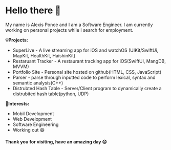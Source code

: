 # Hello there 👋

My name is Alexis Ponce and I am a Software Engineer. I am currently working on personal projects while I search for employment.

**💡Projects:**
* SuperLive - A live streaming app for iOS and watchOS (UIKit/SwiftUi, MapKit, HealthKit, HaishinKit)
* Restaruant Tracker - A restaurant tracking app for iOS(SwiftUI, MangDB, MVVM)
* Portfolio Site - Personal site hosted on github(HTML, CSS, JavaScript)
* Parser - parse through inputted code to perform lexical, syntax and semantic analysis(C++)
* Distrubted Hash Table - Server/Client program to dynamically create a distrubited hash table(python, UDP)

**🌲Interests:**
* Mobil Development
* Web Development
* Software Engineering
* Working out 😄

#### Thank you for visiting, have an amazing day 😊

